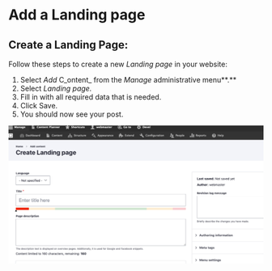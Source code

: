 # Add a Landing page

## Create a Landing Page:

Follow these steps to create a new _Landing page_ in your website:

1. Select _Add_ C_ontent_ from the _Manage_ administrative menu**.**
2. Select _Landing page._
3. Fill in with all required data that is needed.
4. Click Save. 
5. You should now see your post.

![Create Landing page](../../../.gitbook/assets/2020-07-14_15-32-13.png)


